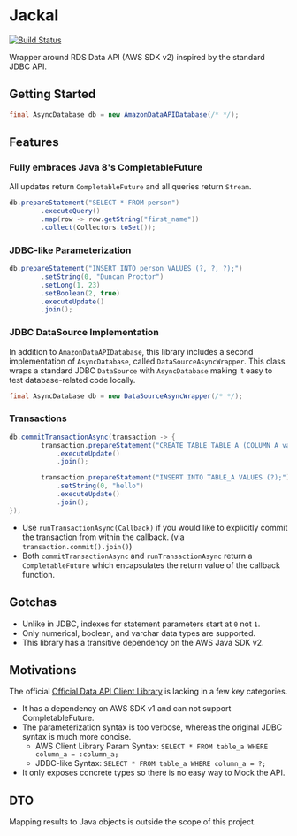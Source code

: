 # Jackal
[![Build Status](https://travis-ci.com/duncpro/rds-data-api-wrapper.svg?branch=master)](https://travis-ci.com/github/duncpro/rds-data-api-wrapper)

Wrapper around RDS Data API (AWS SDK v2) inspired by the standard JDBC API.

## Getting Started
```java
final AsyncDatabase db = new AmazonDataAPIDatabase(/* */);
```

## Features
### Fully embraces Java 8's CompletableFuture
All updates return `CompletableFuture` and all queries return `Stream`.
```java
db.prepareStatement("SELECT * FROM person")
        .executeQuery()
        .map(row -> row.getString("first_name"))
        .collect(Collectors.toSet());
```
### JDBC-like Parameterization
```java
db.prepareStatement("INSERT INTO person VALUES (?, ?, ?);")
        .setString(0, "Duncan Proctor")
        .setLong(1, 23)
        .setBoolean(2, true)
        .executeUpdate()
        .join();
```
### JDBC DataSource Implementation
In addition to `AmazonDataAPIDatabase`, this library includes a second implementation of `AsyncDatabase`, 
called `DataSourceAsyncWrapper`. This class wraps a standard JDBC `DataSource` with `AsyncDatabase`
making it easy to test database-related code locally.
```java
final AsyncDatabase db = new DataSourceAsyncWrapper(/* */);
```
### Transactions
```java
db.commitTransactionAsync(transaction -> {
        transaction.prepareStatement("CREATE TABLE TABLE_A (COLUMN_A varchar);")
            .executeUpdate()
            .join();

        transaction.prepareStatement("INSERT INTO TABLE_A VALUES (?);")
            .setString(0, "hello")
            .executeUpdate()
            .join();
});
```
- Use `runTransactionAsync(Callback)` if you would like to explicitly commit the transaction from within the callback.
  (via `transaction.commit().join()`)
- Both `commitTransactionAsync` and `runTransactionAsync` return a `CompletableFuture`
which encapsulates the return value of the callback function.

## Gotchas
- Unlike in JDBC, indexes for statement parameters start at `0` not `1`.
- Only numerical, boolean, and varchar data types are supported.
- This library has a transitive dependency on the AWS Java SDK v2.

## Motivations
The official [Official Data API Client Library](https://github.com/awslabs/rds-data-api-client-library-java) is
  lacking in a few key categories.
  - It has a dependency on AWS SDK v1 and can not support
    CompletableFuture. 
  - The parameterization syntax is too verbose, whereas the original JDBC
    syntax is much more concise.
      - AWS Client Library Param Syntax: `SELECT * FROM table_a WHERE column_a = :column_a;`
      - JDBC-like Syntax: `SELECT * FROM table_a WHERE column_a = ?;`
  - It only exposes concrete types so there is no easy way to Mock
    the API.
    

## DTO
Mapping results to Java objects is outside the scope of this project.
